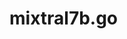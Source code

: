 # mixtral7b.go

<!-- Part of this code is borrowed from [llama.go](https://github.com/gotzmann/llama.go)


## How to Run

First, obtain and convert original LLaMA models on your own, or just download ready-to-rock ones (for LLaMA 1):

LLaMA-7B: [llama-7b-fp32.bin](https://nogpu.com/llama-7b-fp32.bin)

LLaMA-13B: [llama-13b-fp32.bin](https://nogpu.com/llama-13b-fp32.bin)

For LLaMA-2, please convert original LLaMA models on your own
```shell
python3 ./scripts/convert-pth-to-ggml.py /LLaMA-Path/ 0
```

This model stores FP32 weights, so you'll needs at least 32Gb of RAM (not VRAM or GPU RAM) for LLaMA-7B. 
Double to 64Gb for LLaMA-13B.

Please make sure that the LLaMA model is saved in path `mlgo/examples/llama/models/llama-7b-fp32.bin`

```shell
go build
./llama --threads 8 --model ./models/llama-7b-fp32.bin --temp 0.80 --context 128 --predict 128 --prompt "How to combine AI and blockchain?"
```
 -->

